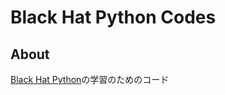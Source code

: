 # Black Hat Python Codes

## About 
[Black Hat Python](http://www.nostarch.com/blackhatpython)の学習のためのコード

